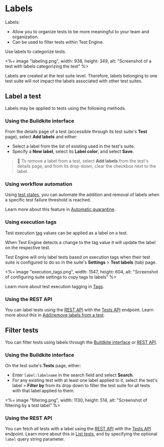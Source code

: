 # Labels

Labels:

- Allow you to organize tests to be more meaningful to your team and organization.
- Can be used to filter tests within Test Engine.

Use labels to categorize tests.

<%= image "labeling.png", width: 938, height: 349, alt: "Screenshot of a test with labels categorizing the test" %>

Labels are created at the test suite level. Therefore, labels belonging to one test suite will not impact the labels associated with other test suites.

## Label a test

Labels may be applied to tests using the following methods.

### Using the Buildkite interface

From the details page of a test (accessible through its test suite's **Test** page), select **Add labels** and either:

- Select a label from the list of existing used in the test's suite.
- Specify a **New label**, select its **Label color**, and select **Save**.

> 📘
> To remove a label from a test, select **Add labels** from the test's details page, and from its drop-down, clear the checkbox next to the label.

### Using workflow automation

Using [test states](/docs/test-engine/glossary#test-state), you can automate the addition and removal of labels when a specific test failure threshold is reached.

Learn more about this feature in [Automatic quarantine](/docs/test-engine/test-state-and-quarantine#automatic-quarantine).

### Using execution tags

Test execution [tag](/docs/test-engine/glossary#tag) values can be applied as a label on a test.

When Test Engine detects a change to the tag value it will update the label on the respective test.

Test Engine will only label tests based on execution tags when their test suite is configured to do so in the suite's **Settings** > **Test labels** (tab) page.

<%= image "execution_tags.png", width: 1547, height: 604, alt: "Screenshot of configuring suite settings to copy tags to labels" %>

Learn more about test execution tagging in [Tags](/docs/test-engine/tags).

### Using the REST API

You can label tests using the [REST API](/docs/apis/rest-api) with the [Tests API](/docs/apis/rest-api/test-engine/tests) endpoint. Learn more about this in [Add/remove labels from a test](/docs/apis/rest-api/test-engine/tests#add-slash-remove-labels-from-a-test).

## Filter tests

You can filter tests using labels through the [Buildkite interface](#filter-tests-using-the-buildkite-interface) or [REST API](#filter-tests-using-the-rest-api).

### Using the Buildkite interface

On the test suite's **Tests** page, either:

- Enter `label:labelname` in the search field and select **Search**.
- For any existing test with at least one label applied to it, select the test's label > **Filter by** from its drop down to filter the test suite for all tests with that label applied to them.

<%= image "filtering.png", width: 1130, height: 514, alt: "Screenshot of filtering by a test label" %>

### Using the REST API

You can fetch all tests with a label using the [REST API](/docs/apis/rest-api) with the [Tests API](/docs/apis/rest-api/test-engine/tests) endpoint. Learn more about this in [List tests](/docs/apis/rest-api/test-engine/tests#list-tests), and by specifying the optional `label` query string parameter.
